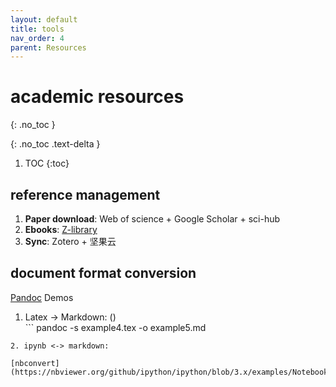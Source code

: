 ```yaml
---
layout: default
title: tools
nav_order: 4
parent: Resources
---
```

# academic resources 
{: .no_toc }

{: .no_toc .text-delta }

1. TOC
{:toc}

## reference management
1. **Paper download**: Web of science + Google Scholar + sci-hub
2. **Ebooks**: [Z-library](https://z-lib.org/)
3. **Sync**: Zotero + 坚果云

## document format conversion
[Pandoc](https://pandoc.org/demos.html) Demos
1. Latex -> Markdown: () <br> ```
pandoc -s example4.tex -o example5.md
```
2. ipynb <-> markdown: 

[nbconvert](https://nbviewer.org/github/ipython/ipython/blob/3.x/examples/Notebook/Converting%20Notebooks%20With%20nbconvert.ipynb)

